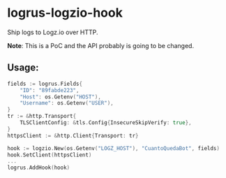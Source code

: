 # logrus-logzio-hook

Ship logs to Logz.io over HTTP.

**Note**: This is a PoC and the API probably is going to be changed.

## Usage:

```go
fields := logrus.Fields{
    "ID": "89fabde223",
    "Host": os.Getenv("HOST"),
    "Username": os.Getenv("USER"),
}
tr := &http.Transport{
	TLSClientConfig: &tls.Config{InsecureSkipVerify: true},
}
httpsClient := &http.Client{Transport: tr}

hook := logzio.New(os.Getenv("LOGZ_HOST"), "CuantoQuedaBot", fields)
hook.SetClient(httpsClient)
...
logrus.AddHook(hook)
```
